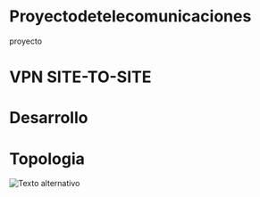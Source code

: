 # Proyectodetelecomunicaciones
proyecto
# VPN SITE-TO-SITE
# Desarrollo

# Topologia
![Texto alternativo](https://files.catbox.moe/8jtdfy.png)
